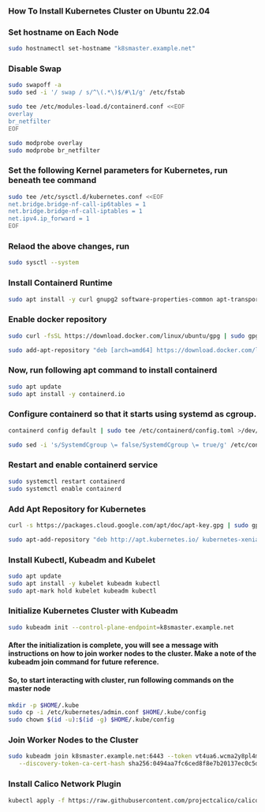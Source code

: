 ### How To Install Kubernetes Cluster on Ubuntu 22.04

### Set hostname on Each Node

```bash
sudo hostnamectl set-hostname "k8smaster.example.net"
```

### Disable Swap

```bash
sudo swapoff -a
sudo sed -i '/ swap / s/^\(.*\)$/#\1/g' /etc/fstab
```

```bash
sudo tee /etc/modules-load.d/containerd.conf <<EOF
overlay
br_netfilter
EOF
```

```bash
sudo modprobe overlay
sudo modprobe br_netfilter
```

### Set the following Kernel parameters for Kubernetes, run beneath tee command

```bash
sudo tee /etc/sysctl.d/kubernetes.conf <<EOF
net.bridge.bridge-nf-call-ip6tables = 1
net.bridge.bridge-nf-call-iptables = 1
net.ipv4.ip_forward = 1
EOF
```

### Relaod the above changes, run

```bash
sudo sysctl --system
```

### Install Containerd Runtime

```bash
sudo apt install -y curl gnupg2 software-properties-common apt-transport-https ca-certificates
```

### Enable docker repository

```bash
sudo curl -fsSL https://download.docker.com/linux/ubuntu/gpg | sudo gpg --dearmour -o /etc/apt/trusted.gpg.d/docker.gpg

sudo add-apt-repository "deb [arch=amd64] https://download.docker.com/linux/ubuntu $(lsb_release -cs) stable"
```

### Now, run following apt command to install containerd

```bash
sudo apt update
sudo apt install -y containerd.io
```

### Configure containerd so that it starts using systemd as cgroup.

```bash
containerd config default | sudo tee /etc/containerd/config.toml >/dev/null 2>&1

sudo sed -i 's/SystemdCgroup \= false/SystemdCgroup \= true/g' /etc/containerd/config.toml
```

### Restart and enable containerd service

```bash
sudo systemctl restart containerd
sudo systemctl enable containerd
```

### Add Apt Repository for Kubernetes

```bash
curl -s https://packages.cloud.google.com/apt/doc/apt-key.gpg | sudo gpg --dearmour -o /etc/apt/trusted.gpg.d/kubernetes-xenial.gpg

sudo apt-add-repository "deb http://apt.kubernetes.io/ kubernetes-xenial main"
```

### Install Kubectl, Kubeadm and Kubelet

```bash
sudo apt update
sudo apt install -y kubelet kubeadm kubectl
sudo apt-mark hold kubelet kubeadm kubectl
```

### Initialize Kubernetes Cluster with Kubeadm

```bash
sudo kubeadm init --control-plane-endpoint=k8smaster.example.net
```

#### After the initialization is complete, you will see a message with instructions on how to join worker nodes to the cluster. Make a note of the kubeadm join command for future reference.

#### So, to start interacting with cluster, run following commands on the master node

```bash
mkdir -p $HOME/.kube
sudo cp -i /etc/kubernetes/admin.conf $HOME/.kube/config
sudo chown $(id -u):$(id -g) $HOME/.kube/config
```

### Join Worker Nodes to the Cluster

```bash
sudo kubeadm join k8smaster.example.net:6443 --token vt4ua6.wcma2y8pl4menxh2 \
   --discovery-token-ca-cert-hash sha256:0494aa7fc6ced8f8e7b20137ec0c5d2699dc5f8e616656932ff9173c94962a36
```

### Install Calico Network Plugin

```bash
kubectl apply -f https://raw.githubusercontent.com/projectcalico/calico/v3.25.0/manifests/calico.yaml
```